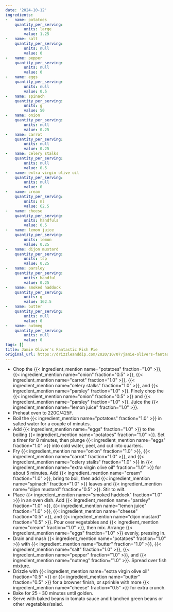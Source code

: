 ```yaml
---
date: '2024-10-12'
ingredients:
-   name: potatoes
    quantity_per_serving:
        units: large
        value: 1.25
-   name: salt
    quantity_per_serving:
        units: null
        value: 0
-   name: pepper
    quantity_per_serving:
        units: null
        value: 0
-   name: eggs
    quantity_per_serving:
        units: null
        value: 0.5
-   name: spinach
    quantity_per_serving:
        units: g
        value: 50
-   name: onion
    quantity_per_serving:
        units: null
        value: 0.25
-   name: carrot
    quantity_per_serving:
        units: null
        value: 0.25
-   name: celery stalks
    quantity_per_serving:
        units: null
        value: 0.5
-   name: extra virgin olive oil
    quantity_per_serving:
        units: null
        value: 0
-   name: cream
    quantity_per_serving:
        units: ml
        value: 62.5
-   name: cheese
    quantity_per_serving:
        units: handfuls
        value: 0.5
-   name: lemon juice
    quantity_per_serving:
        units: lemon
        value: 0.25
-   name: dijon mustard
    quantity_per_serving:
        units: tsp
        value: 0.25
-   name: parsley
    quantity_per_serving:
        units: handful
        value: 0.25
-   name: smoked haddock
    quantity_per_serving:
        units: g
        value: 162.5
-   name: butter
    quantity_per_serving:
        units: null
        value: 0
-   name: nutmeg
    quantity_per_serving:
        units: null
        value: 0
tags: []
title: Jamie Oliver's Fantastic Fish Pie
original_url: https://drizzleanddip.com/2020/10/07/jamie-olivers-fantastic-fish-pie-recipe/
---
```

- Chop the {{< ingredient_mention name="potatoes" fraction="1.0" >}}, {{< ingredient_mention name="onion" fraction="0.5" >}}, {{< ingredient_mention name="carrot" fraction="1.0" >}}, {{< ingredient_mention name="celery stalks" fraction="1.0" >}}, and {{< ingredient_mention name="parsley" fraction="1.0" >}}. Finely chop the {{< ingredient_mention name="onion" fraction="0.5" >}} and {{< ingredient_mention name="parsley" fraction="1.0" >}}. Juice the {{< ingredient_mention name="lemon juice" fraction="1.0" >}}.
- Preheat oven to 220C/425F.
- Boil the {{< ingredient_mention name="potatoes" fraction="1.0" >}} in salted water for a couple of minutes.
- Add {{< ingredient_mention name="eggs" fraction="1.0" >}} to the boiling {{< ingredient_mention name="potatoes" fraction="1.0" >}}. Set a timer for 8 minutes, then plunge {{< ingredient_mention name="eggs" fraction="1.0" >}} into cold water, peel, and cut into quarters.
- Fry {{< ingredient_mention name="onion" fraction="1.0" >}}, {{< ingredient_mention name="carrot" fraction="1.0" >}}, and {{< ingredient_mention name="celery stalks" fraction="1.0" >}} in {{< ingredient_mention name="extra virgin olive oil" fraction="1.0" >}} for about 5 minutes. Add {{< ingredient_mention name="cream" fraction="1.0" >}}, bring to boil, then add {{< ingredient_mention name="spinach" fraction="1.0" >}} leaves and {{< ingredient_mention name="dijon mustard" fraction="0.5" >}}. Stir to wilt.
- Place {{< ingredient_mention name="smoked haddock" fraction="1.0" >}} in an oven dish. Add {{< ingredient_mention name="parsley" fraction="1.0" >}}, {{< ingredient_mention name="lemon juice" fraction="1.0" >}}, {{< ingredient_mention name="cheese" fraction="0.5" >}}, and {{< ingredient_mention name="dijon mustard" fraction="0.5" >}}. Pour over vegetables and {{< ingredient_mention name="cream" fraction="1.0" >}}, then mix. Arrange {{< ingredient_mention name="eggs" fraction="1.0" >}} evenly, pressing in.
- Drain and mash {{< ingredient_mention name="potatoes" fraction="1.0" >}} with {{< ingredient_mention name="butter" fraction="1.0" >}}, {{< ingredient_mention name="salt" fraction="1.0" >}}, {{< ingredient_mention name="pepper" fraction="1.0" >}}, and {{< ingredient_mention name="nutmeg" fraction="1.0" >}}. Spread over fish mixture.
- Drizzle with {{< ingredient_mention name="extra virgin olive oil" fraction="0.5" >}} or {{< ingredient_mention name="butter" fraction="0.5" >}} for a browner finish, or sprinkle with more {{< ingredient_mention name="cheese" fraction="0.5" >}} for extra crunch.
- Bake for 25 - 30 minutes until golden.
- Serve with baked beans in tomato sauce and blanched green beans or other vegetables/salad.